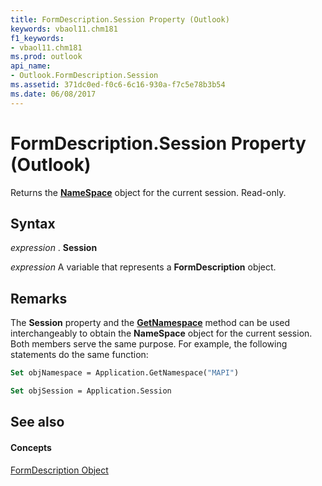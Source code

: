 ```yaml
---
title: FormDescription.Session Property (Outlook)
keywords: vbaol11.chm181
f1_keywords:
- vbaol11.chm181
ms.prod: outlook
api_name:
- Outlook.FormDescription.Session
ms.assetid: 371dc0ed-f0c6-6c16-930a-f7c5e78b3b54
ms.date: 06/08/2017
---
```



# FormDescription.Session Property (Outlook)

Returns the  **[NameSpace](Outlook.NameSpace.md)** object for the current session. Read-only.


## Syntax

 _expression_ . **Session**

 _expression_ A variable that represents a **FormDescription** object.


## Remarks

The  **Session** property and the **[GetNamespace](Outlook.Application.GetNamespace.md)** method can be used interchangeably to obtain the **NameSpace** object for the current session. Both members serve the same purpose. For example, the following statements do the same function:


```vb
Set objNamespace = Application.GetNamespace("MAPI") 
```


```vb
Set objSession = Application.Session
```


## See also


#### Concepts


[FormDescription Object](Outlook.FormDescription.md)

